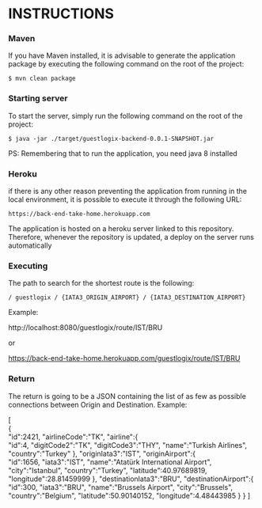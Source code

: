 # INSTRUCTIONS

### Maven
If you have Maven installed, it is advisable to generate the application package by executing the following command 
on the root of the project:

`$ mvn clean package`

### Starting server

To start the server, simply run the following command on the root of the project:

`$ java -jar ./target/guestlogix-backend-0.0.1-SNAPSHOT.jar`

PS: Remembering that to run the application, you need java 8 installed

### Heroku

if there is any other reason preventing the application from running in the local environment, 
it is possible to execute it through the following URL:

`https://back-end-take-home.herokuapp.com`

The application is hosted on a heroku server linked to this repository. 
Therefore, whenever the repository is updated, a deploy on the server runs automatically

### Executing

The path to search for the shortest route is the following:

`/ guestlogix / {IATA3_ORIGIN_AIRPORT} / {IATA3_DESTINATION_AIRPORT}`

Example:

http://localhost:8080/guestlogix/route/IST/BRU

or

https://back-end-take-home.herokuapp.com/guestlogix/route/IST/BRU

### Return

The return is going to be a JSON containing the list of as few as possible connections between Origin and Destination.
Example:

[  
   {  
      "id":2421,
      "airlineCode":"TK",
      "airline":{  
         "id":4,
         "digitCode2":"TK",
         "digitCode3":"THY",
         "name":"Turkish Airlines",
         "country":"Turkey"
      },
      "originIata3":"IST",
      "originAirport":{  
         "id":1656,
         "iata3":"IST",
         "name":"Atatürk International Airport",
         "city":"Istanbul",
         "country":"Turkey",
         "latitude":40.97689819,
         "longitude":28.81459999
      },
      "destinationIata3":"BRU",
      "destinationAirport":{  
         "id":300,
         "iata3":"BRU",
         "name":"Brussels Airport",
         "city":"Brussels",
         "country":"Belgium",
         "latitude":50.90140152,
         "longitude":4.48443985
      }
   }
]


